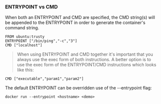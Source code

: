 ### ENTRYPOINT vs CMD
When both an ENTRYPOINT and CMD are specified, 
the CMD string(s) will be appended to the ENTRYPOINT in order to generate the container's command string. 
```
FROM ubuntu:trusty
ENTRYPOINT ["/bin/ping","-c","3"]
CMD ["localhost"]
```
>When using ENTRYPOINT and CMD together it's important that you always use the exec form of both instructions.
A better option is to use the exec form of the ENTRYPOINT/CMD instructions which looks like this:
```
CMD ["executable","param1","param2"]
```

The default ENTRYPOINT can be overridden use of the --entrypoint flag:
```
docker run --entrypoint <hostname> <demo>
```